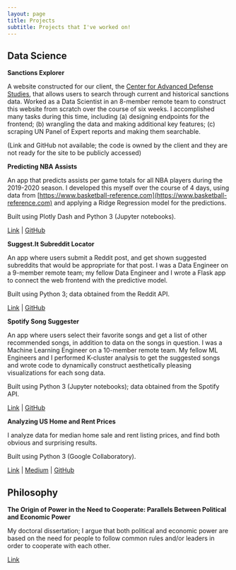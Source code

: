 ```yaml
---
layout: page
title: Projects
subtitle: Projects that I've worked on!
---
```


## Data Science

**Sanctions Explorer**

A website constructed for our client, the [Center for Advanced Defense Studies](https://c4ads.org/), that allows users to search through current and historical sanctions data. Worked as a Data Scientist in an 8-member remote team to construct this website from scratch over the course of six weeks. I accomplished many tasks during this time, including (a) designing endpoints for the frontend; (b) wrangling the data and making additional key features; (c) scraping UN Panel of Expert reports and making them searchable.

(Link and GitHub not available; the code is owned by the client and they are not ready for the site to be publicly accessed)

**Predicting NBA Assists**

An app that predicts assists per game totals for all NBA players during the 2019-2020 season. I developed this myself over the course of 4 days, using data from [https://www.basketball-reference.com](https://www.basketball-reference.com) and applying a Ridge Regression model for the predictions.

Built using Plotly Dash and Python 3 (Jupyter notebooks).

[Link](https://predicting-nba-assists.herokuapp.com/) | [GitHub](https://github.com/davidanagy/nba-assists-prediction)

**Suggest.It Subreddit Locator**

An app where users submit a Reddit post, and get shown suggested subreddits that would be appropriate for that post. I was a Data Engineer on a 9-member remote team; my fellow Data Engineer and I wrote a Flask app to connect the web frontend with the predictive model.

Built using Python 3; data obtained from the Reddit API.

[Link](https://post-here-marketing-ui.netlify.app/) | [GitHub](https://github.com/davidanagy/SuggestIt_Flask-API)

**Spotify Song Suggester**

An app where users select their favorite songs and get a list of other recommended songs, in addition to data on the songs in question. I was a Machine Learning Engineer on a 10-member remote team. My fellow ML Engineers and I performed K-cluster analysis to get the suggested songs and wrote code to dynamically construct aesthetically pleasing visualizations for each song data.

Built using Python 3 (Jupyter notebooks); data obtained from the Spotify API.

[Link](https://front-end-sss.now.sh/login) | [GitHub](https://github.com/davidanagy/Spotify-Song-Suggester-DS)

**Analyzing US Home and Rent Prices**

I analyze data for median home sale and rent listing prices, and find both obvious and surprising results.

Built using Python 3 (Google Collaboratory).

[Link](https://davidanagy.github.io/2019-09-27-analyzing-us-home-and-rent-prices/) | [Medium](https://medium.com/@davidanagy/analyzing-us-home-and-rent-prices-d753816b6bfc) | [GitHub](https://github.com/davidanagy/US-Housing-Analysis)

## Philosophy

**The Origin of Power in the Need to Cooperate: Parallels Between Political and Economic Power**

My doctoral dissertation; I argue that both political and economic power are based on the need for people to follow common rules and/or leaders in order to cooperate with each other.

[Link](https://academicworks.cuny.edu/gc_etds/3400/)
